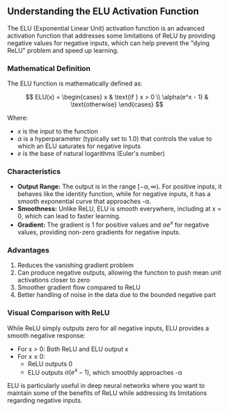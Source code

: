 ## Understanding the ELU Activation Function

The ELU (Exponential Linear Unit) activation function is an advanced activation function that addresses some limitations of ReLU by providing negative values for negative inputs, which can help prevent the "dying ReLU" problem and speed up learning.

### Mathematical Definition

The ELU function is mathematically defined as:

$$
ELU(x) = \begin{cases} 
x & \text{if } x > 0 \\
\alpha(e^x - 1) & \text{otherwise}
\end{cases}
$$

Where:
- $x$ is the input to the function
- $\alpha$ is a hyperparameter (typically set to 1.0) that controls the value to which an ELU saturates for negative inputs
- $e$ is the base of natural logarithms (Euler's number)

### Characteristics

- **Output Range:** The output is in the range $[-\alpha, \infty)$. For positive inputs, it behaves like the identity function, while for negative inputs, it has a smooth exponential curve that approaches -α.
- **Smoothness:** Unlike ReLU, ELU is smooth everywhere, including at x = 0, which can lead to faster learning.
- **Gradient:** The gradient is 1 for positive values and $\alpha e^x$ for negative values, providing non-zero gradients for negative inputs.

### Advantages

1. Reduces the vanishing gradient problem
2. Can produce negative outputs, allowing the function to push mean unit activations closer to zero
3. Smoother gradient flow compared to ReLU
4. Better handling of noise in the data due to the bounded negative part

### Visual Comparison with ReLU

While ReLU simply outputs zero for all negative inputs, ELU provides a smooth negative response:

- For x > 0: Both ReLU and ELU output x
- For x ≤ 0: 
  - ReLU outputs 0
  - ELU outputs $\alpha(e^x - 1)$, which smoothly approaches -α

ELU is particularly useful in deep neural networks where you want to maintain some of the benefits of ReLU while addressing its limitations regarding negative inputs.